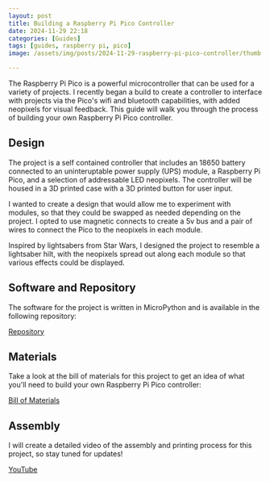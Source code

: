 ```yaml
---
layout: post
title: Building a Raspberry Pi Pico Controller
date: 2024-11-29 22:18
categories: [Guides]
tags: [guides, raspberry pi, pico]
image: /assets/img/posts/2024-11-29-raspberry-pi-pico-controller/thumb.jpg

---
```


The Raspberry Pi Pico is a powerful microcontroller that can be used for a variety of projects. I recently began a build to create a controller to interface with projects via the Pico's wifi and bluetooth capabilities, with added neopixels for visual feedback. This guide will walk you through the process of building your own Raspberry Pi Pico controller.

## Design

The project is a self contained controller that includes an 18650 battery connected to an uninteruptable power supply (UPS) module, a Raspberry Pi Pico, and a selection of addressable LED neopixels. The controller will be housed in a 3D printed case with a 3D printed button for user input.

I wanted to create a design that would allow me to experiment with modules, so that they could be swapped as needed depending on the project. I opted to use magnetic connects to create a 5v bus and a pair of wires to connect the Pico to the neopixels in each module.

Inspired by lightsabers from Star Wars, I designed the project to resemble a lightsaber hilt, with the neopixels spread out along each module so that various effects could be displayed.


## Software and Repository

The software for the project is written in MicroPython and is available in the following repository:

[Repository](https://github.com/makerforgetech/pico-controller)

## Materials

Take a look at the bill of materials for this project to get an idea of what you'll need to build your own Raspberry Pi Pico controller:

[Bill of Materials](https://github.com/makerforgetech/pico-controller?tab=readme-ov-file#bill-of-materials)

## Assembly

I will create a detailed video of the assembly and printing process for this project, so stay tuned for updates!

[YouTube](https://www.youtube.com/@DanMakesThings/shorts)




